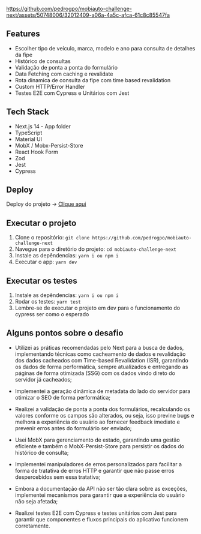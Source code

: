 https://github.com/pedrogpo/mobiauto-challenge-next/assets/50748006/32012409-a06a-4a5c-afca-61c8c85547fa

## Features

- Escolher tipo de veículo, marca, modelo e ano para consulta de detalhes da fipe
- Histórico de consultas
- Validação de ponta a ponta do formulário
- Data Fetching com caching e revalidate
- Rota dinamica de consulta da fipe com time based revalidation
- Custom HTTP/Error Handler
- Testes E2E com Cypress e Unitários com Jest

## Tech Stack

- Next.js 14 - App folder
- TypeScript
- Material UI
- MobX / Mobx-Persist-Store
- React Hook Form
- Zod
- Jest
- Cypress

## Deploy

Deploy do projeto -> [Clique aqui](https://mobiauto-challenge-next.vercel.app/)

## Executar o projeto

1. Clone o repositório: `git clone https://github.com/pedrogpo/mobiauto-challenge-next`
2. Navegue para o diretório do projeto: `cd mobiauto-challenge-next`
3. Instale as depêndencias: `yarn i ou npm i`
4. Executar o app: `yarn dev`

## Executar os testes

1. Instale as depêndencias: `yarn i ou npm i`
2. Rodar os testes: `yarn test`
3. Lembre-se de executar o projeto em dev para o funcionamento do cypress ser como o esperado

## Alguns pontos sobre o desafio

- Utilizei as práticas recomendadas pelo Next para a busca de dados, implementando técnicas como cacheamento de dados e revalidação dos dados cacheados com Time-based Revalidation (ISR), garantindo os dados de forma performática, sempre atualizados e entregando as páginas de forma otimizada (SSG) com os dados vindo direto do servidor já cacheados;

- Implementei a geração dinâmica de metadata do lado do servidor para otimizar o SEO de forma performática;

- Realizei a validação de ponta a ponta dos formulários, recalculando os valores conforme os campos são alterados, ou seja, isso previne bugs e melhora a experiência do usuário ao fornecer feedback imediato e prevenir erros antes do formulário ser enviado;

- Usei MobX para gerenciamento de estado, garantindo uma gestão eficiente e também o MobX-Persist-Store para persistir os dados do histórico de consulta;

- Implementei manipuladores de erros personalizados para facilitar a forma de tratativa de erros HTTP e garantir que não passe erros despercebidos sem essa tratativa;

- Embora a documentação da API não ser tão clara sobre as exceções, implementei mecanismos para garantir que a experiência do usuário não seja afetada;

- Realizei testes E2E com Cypress e testes unitários com Jest para garantir que componentes e fluxos principais do aplicativo funcionem corretamente.
